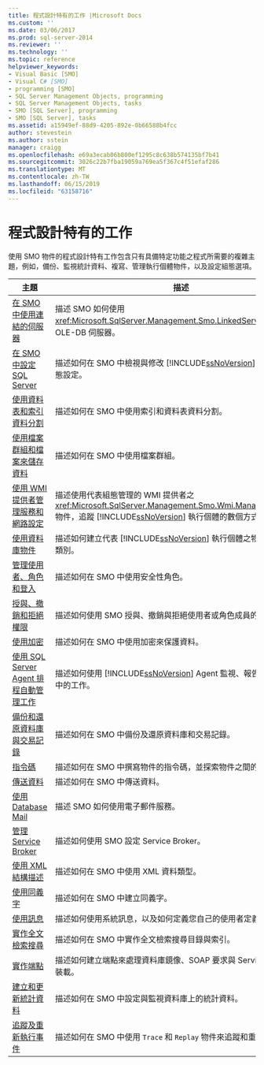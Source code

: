 ```yaml
---
title: 程式設計特有的工作 |Microsoft Docs
ms.custom: ''
ms.date: 03/06/2017
ms.prod: sql-server-2014
ms.reviewer: ''
ms.technology: ''
ms.topic: reference
helpviewer_keywords:
- Visual Basic [SMO]
- Visual C# [SMO]
- programming [SMO]
- SQL Server Management Objects, programming
- SQL Server Management Objects, tasks
- SMO [SQL Server], programming
- SMO [SQL Server], tasks
ms.assetid: a15949ef-88d9-4205-892e-0b66588b4fcc
author: stevestein
ms.author: sstein
manager: craigg
ms.openlocfilehash: e69a3ecab06b800ef1295c8c638b574135bf7b41
ms.sourcegitcommit: 3026c22b7fba19059a769ea5f367c4f51efaf286
ms.translationtype: MT
ms.contentlocale: zh-TW
ms.lasthandoff: 06/15/2019
ms.locfileid: "63158716"
---
```

# <a name="programming-specific-tasks"></a>程式設計特有的工作
  使用 SMO 物件的程式設計特有工作包含只有具備特定功能之程式所需要的複雜主題，例如，備份、監視統計資料、複寫、管理執行個體物件，以及設定組態選項。  
  
|主題|描述|  
|-----------|-----------------|  
|[在 SMO 中使用連結的伺服器](using-linked-servers-in-smo.md)|描述 SMO 如何使用 <xref:Microsoft.SqlServer.Management.Smo.LinkedServer> 物件連結 OLE-DB 伺服器。|  
|[在 SMO 中設定 SQL Server](configuring-sql-server-in-smo.md)|描述如何在 SMO 中檢視與修改 [!INCLUDE[ssNoVersion](../../../includes/ssnoversion-md.md)] 執行個體的組態設定。|  
|[使用資料表和索引資料分割](using-table-and-index-partitioning.md)|描述如何在 SMO 中使用索引和資料表資料分割。|  
|[使用檔案群組和檔案來儲存資料](using-filegroups-and-files-to-store-data.md)|描述如何在 SMO 中使用檔案群組。|  
|[使用 WMI 提供者管理服務和網路設定](managing-services-and-network-settings-by-using-wmi-provider.md)|描述使用代表組態管理的 WMI 提供者之 <xref:Microsoft.SqlServer.Management.Smo.Wmi.ManagedComputer> 物件，追蹤 [!INCLUDE[ssNoVersion](../../../includes/ssnoversion-md.md)] 執行個體的數個方式。|  
|[使用資料庫物件](creating-altering-and-removing-database-objects.md)|描述如何建立代表 [!INCLUDE[ssNoVersion](../../../includes/ssnoversion-md.md)] 執行個體之物件的執行個體類別。|  
|[管理使用者、角色和登入](managing-users-roles-and-logins.md)|描述如何在 SMO 中使用安全性角色。|  
|[授與、撤銷和拒絕權限](granting-revoking-and-denying-permissions.md)|描述如何使用 SMO 授與、撤銷與拒絕使用者或角色成員的權限。|  
|[使用加密](using-encryption.md)|描述如何在 SMO 中使用加密來保護資料。|  
|[使用 SQL Server Agent 排程自動管理工作](../../../ssms/agent/sql-server-agent.md)|描述如何使用 [!INCLUDE[ssNoVersion](../../../includes/ssnoversion-md.md)] Agent 監視、報告與排程 SMO 中的工作。|  
|[備份和還原資料庫與交易記錄](backing-up-and-restoring-databases-and-transaction-logs.md)|描述如何在 SMO 中備份及還原資料庫和交易記錄。|  
|[指令碼](scripting.md)|描述如何在 SMO 中撰寫物件的指令碼，並探索物件之間的相依性。|  
|[傳送資料](transferring-data.md)|描述如何在 SMO 中傳送資料。|  
|[使用 Database Mail](using-database-mail.md)|描述 SMO 如何使用電子郵件服務。|  
|[管理 Service Broker](managing-service-broker.md)|描述如何使用 SMO 設定 Service Broker。|  
|[使用 XML 結構描述](using-xml-schemas.md)|描述如何在 SMO 中使用 XML 資料類型。|  
|[使用同義字](using-synonyms.md)|描述如何在 SMO 中建立同義字。|  
|[使用訊息](using-messages.md)|描述如何使用系統訊息，以及如何定義您自己的使用者定義訊息。|  
|[實作全文檢索搜尋](implementing-full-text-search.md)|描述如何在 SMO 中實作全文檢索搜尋目錄與索引。|  
|[實作端點](implementing-endpoints.md)|描述如何建立端點來處理資料庫鏡像、SOAP 要求與 Service Broker 的裝載。|  
|[建立和更新統計資料](../../statistics/statistics.md)|描述如何在 SMO 中設定與監視資料庫上的統計資料。|  
|[追蹤及重新執行事件](tracing-and-replaying-events.md)|描述如何在 SMO 中使用 `Trace` 和 `Replay` 物件來追蹤和重新執行事件。|  
  
  
